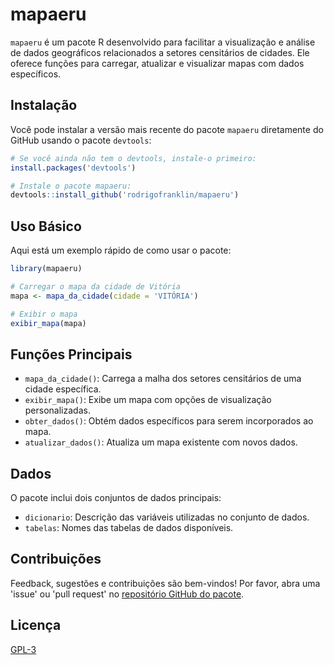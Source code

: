 # mapaeru

`mapaeru` é um pacote R desenvolvido para facilitar a visualização e análise de dados geográficos relacionados a setores censitários de cidades. Ele oferece funções para carregar, atualizar e visualizar mapas com dados específicos.

## Instalação

Você pode instalar a versão mais recente do pacote `mapaeru` diretamente do GitHub usando o pacote `devtools`:

``` r
# Se você ainda não tem o devtools, instale-o primeiro:
install.packages('devtools')

# Instale o pacote mapaeru:
devtools::install_github('rodrigofranklin/mapaeru')
```

## Uso Básico

Aqui está um exemplo rápido de como usar o pacote:

``` r
library(mapaeru)

# Carregar o mapa da cidade de Vitória
mapa <- mapa_da_cidade(cidade = 'VITÓRIA')

# Exibir o mapa
exibir_mapa(mapa)
```

## Funções Principais

-   `mapa_da_cidade()`: Carrega a malha dos setores censitários de uma cidade específica.
-   `exibir_mapa()`: Exibe um mapa com opções de visualização personalizadas.
-   `obter_dados()`: Obtém dados específicos para serem incorporados ao mapa.
-   `atualizar_dados()`: Atualiza um mapa existente com novos dados.

## Dados

O pacote inclui dois conjuntos de dados principais:

-   `dicionario`: Descrição das variáveis utilizadas no conjunto de dados.
-   `tabelas`: Nomes das tabelas de dados disponíveis.

## Contribuições

Feedback, sugestões e contribuições são bem-vindos! Por favor, abra uma 'issue' ou 'pull request' no [repositório GitHub do pacote](https://github.com/seu_nome_de_usuario_no_github/mapaeru).

## Licença

[GPL-3](LICENSE.md)
